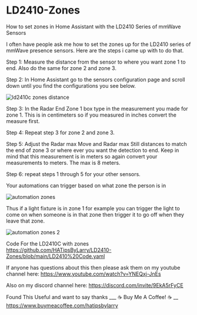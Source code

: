 # LD2410-Zones
How to set zones in Home Assistant with the LD2410 Series of mmWave Sensors

I often have people ask me how to set the zones up for the LD2410 series of mmWave presence sensors. Here are the steps i came up with to do that.

Step 1: Measure the distance from the sensor to where you want zone 1 to end. Also do the same for zone 2 and zone 3.

Step 2: In Home Assistant go to the sensors configuration page and scroll down until you find the configurations you see below.

![ld2410c zones distance](https://github.com/HATipsByLarry/LD2410-Zones/assets/49766850/eabc0fe5-1bcf-41be-8ef1-5da76bb94bcb)

Step 3: In the Radar End Zone 1 box type in the measurement you made for zone 1. This is in centimeters so if you measured in inches convert the measure first.

Step 4: Repeat step 3 for zone 2 and zone 3.

Step 5: Adjust the Radar max Move and Radar max Still distances to match the end of zone 3 or where ever you want the detection to end. Keep in mind that this measurement is in meters so again convert your measurements to meters. The max is 8 meters.

Step 6: repeat steps 1 through 5 for your other sensors.

Your automations can trigger based on what zone the person is in

![automation zones](https://github.com/HATipsByLarry/LD2410-Zones/assets/49766850/06d82486-14e8-41c8-b874-3062a86c064c)

Thus if a light fixture is in zone 1 for example you can trigger the light to come on when someone is in that zone then trigger it to go off when they leave that zone.

![automation zones 2](https://github.com/HATipsByLarry/LD2410-Zones/assets/49766850/d2acf62f-b562-41b7-804a-d5e300043433)

Code For the LD2410C with zones https://github.com/HATipsByLarry/LD2410-Zones/blob/main/LD2410%20Code.yaml

If anyone has questions about this then please ask them on my youtube channel here: https://www.youtube.com/watch?v=YNEQxj-JnEs

Also on my discord channel here: https://discord.com/invite/9EkA5rFyCE

Found This Useful and want to say thanks
___ ☕ Buy Me A Coffee! ☕ __ 
https://www.buymeacoffee.com/hatipsbylarry
